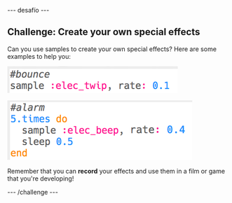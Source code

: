 \--- desafío \---

## Challenge: Create your own special effects

Can you use samples to create your own special effects? Here are some examples to help you:

![captura de pantalla](images/effects-bounce.png)

![captura de pantalla](images/effects-alarm.png)

Remember that you can **record** your effects and use them in a film or game that you're developing!

\--- /challenge \---